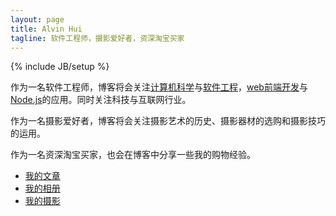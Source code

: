 ```yaml
---
layout: page
title: Alvin Hui
tagline: 软件工程师，摄影爱好者，资深淘宝买家
---
```

{% include JB/setup %}

作为一名软件工程师，博客将会关注[计算机科学](http://zh.wikipedia.org/wiki/%E8%AE%A1%E7%AE%97%E6%9C%BA%E7%A7%91%E5%AD%A6)与[软件工程](http://zh.wikipedia.org/wiki/%E8%BD%AF%E4%BB%B6%E5%B7%A5%E7%A8%8B)，[web前端开发](https://github.com/JacksonTian/fks)与[Node.js](http://nodejs.org/)的应用。同时关注科技与互联网行业。

作为一名摄影爱好者，博客将会关注摄影艺术的历史、摄影器材的选购和摄影技巧的运用。

作为一名资深淘宝买家，也会在博客中分享一些我的购物经验。

<ul>
    <li>
        <a href="/archive.html">
            我的文章
        </a>
    </li>
    <li>
        <a href="http://www.douban.com/people/alvinhui/photos">
            我的相册
        </a>
    </li>
    <li>
        <a href="http://alvinhui.pp.163.com/">
            我的摄影
        </a>
    </li>
</ul>

<!--<table>-->
<!--    <tbody>-->
<!--        <tr>-->
<!--            <td>-->
<!--                <img src="//avatars3.githubusercontent.com/u/4392234?v=2&s=200" alt="头像">   -->
<!--            </td>-->
<!--            <td>-->
<!--                <div style="padding-left: 25px;">-->
<!--                    感谢编程，它让我重新认识了自己以及自己所处的世界，同时改变了我阅读世界的方式。-->
<!--                    <!-- <p>网名Alvin，花名“梧忌”。现就职于阿里巴巴淘宝网，任职前端开发工程师，负责淘宝订单管理应用的前端开发。</p>-->
<!---->
<!--                    <ul>-->
<!--                        <li>-->
<!--                            2013年，就职于 <a href="http://www.uc.cn/" target="_blank">UC科技</a> 商业产品中心，任职前端开发工程师，负责彩票无线业务的前端开发。-->
<!--                        </li>-->
<!--                        <li>-->
<!--                            2012年，就职于 <a href="http://www.thecn.com/" target="_blank">CourseNetworking LLC</a> 广州办事处，任职前端开发工程师，负责公司主营PC业务的前端开发。-->
<!--                        </li>-->
<!--                        <li>-->
<!--                            2011年，就职于 <a href="http://hodfords.com/" target="_blank">Hodfords.com Ltd</a> 广州办事处，任职php开发工程师，负责公司CMS系统的研发。-->
<!--                        </li>-->
<!--                    </ul> -->
<!--                </div>-->
<!--            </td>-->
<!--        </tr>-->
<!--    </tbody>-->
<!--</table>-->

<!--<p style="text-align: right;margin-top: 60px;">--- 记于2014.12.14</p>-->


